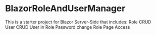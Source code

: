 # BlazorRoleAndUserManager

This is a starter project for Blazor Server-Side that includes:
Role CRUD
User CRUD
User in Role
Password change
Role Page Access
